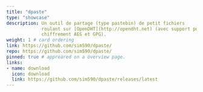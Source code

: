 ```yaml
---
title: "dpaste"
type: "showcase"
description: Un outil de partage (type pastebin) de petit fichiers
             roulant sur [OpenDHT](http://opendht.net) (avec support pour
             chiffrement AES et GPG).
weight: 1 # card ordering
link: https://github.com/sim590/dpaste/
repo: https://github.com/sim590/dpaste/
pinned: true # appreared on a overview page.
links:
- name: download
  icon: download
  link: https://github.com/sim590/dpaste/releases/latest
---
```

